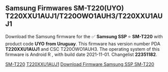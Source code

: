 <h2>Samsung Firmwares SM-T220(UYO) T220XXU1AUJ1/T220OWO1AUH3/T220XXU1AUJ1</h2>
Download the Samsung firmware for the ✅ <strong>Samsung SSP </strong> ⭐ <strong>SM-T220</strong> with product code <strong>UYO</strong> <strong> from Uruguay</strong>. This firmware has version number PDA <strong>T220XXU1AUJ1</strong> and CSC T220OWO1AUH3. The operating system of this firmware is Android R , with build date 2021-11-01. Changelist <strong>22351182</strong>.


[SM-T220](https://samfirm.shop/samsung/model/SM-T220)
[T220XXU1AUJ1](https://samfirm.shop/samsung/pda/T220XXU1AUJ1)
[Download Firmware Samsung SSP SM-T220](https://samfirm.shop/samsung/firmware/470245)
